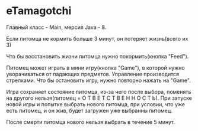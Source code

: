 # eTamagotchi

Главный класс - Main, мерсия Java - 8.

Если питомца не кормить больше 3 минут, он потеряет жизнь(всего их 3)

Что бы восстановить жизни питомца нужно покормить(кнопка "Feed").

Питомец может играть в мини игру(кнопка "Game"), в которой нужно уворачиваться от падающих предметов. Управление производится стрелками.
Что бы остановить игру, нужно повторно нажать на "Game".

Игра сохраняет состояние питомца, из-за чего после выбора, поменять на другого нельзя(питомец = О Т В Е Т С Т В Е Н Н О С Т Ь).
При запуске новой игры и попытке выбрать нового питомца, при условии, что уже есть питомец, и он жив,  будет загружен уже выбранны питомец.

После смерти питомца нового нельзя выбрать в течение 5 минут.


